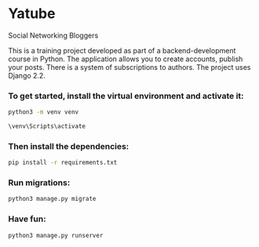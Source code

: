 # Yatube
Social Networking Bloggers

This is a training project developed as part of a backend-development course in Python. The application allows you to create accounts, publish your posts. There is a system of subscriptions to authors. The project uses Django 2.2.

### To get started, install the virtual environment and activate it:
```sh
python3 -m venv venv
```
```sh
\venv\Scripts\activate
```
### Then install the dependencies:
```sh
pip install -r requirements.txt
```
### Run migrations:
```sh
python3 manage.py migrate
```
### Have fun:
```sh
python3 manage.py runserver
```
